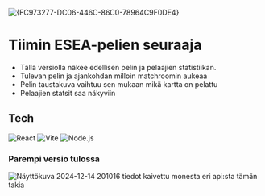 ![{FC973277-DC06-446C-86C0-78964C9F0DE4}](https://github.com/user-attachments/assets/ad8de685-ddf4-41c5-911b-a52fcd98601a)

# Tiimin ESEA-pelien seuraaja
- Tällä versiolla näkee edellisen pelin ja pelaajien statistiikan.
- Tulevan pelin ja ajankohdan milloin matchroomin aukeaa
- Pelin taustakuva vaihtuu sen mukaan mikä kartta on pelattu
- Pelaajien statsit saa näkyviin

## Tech
![React](https://img.shields.io/badge/React-61DAFB?style=for-the-badge&logo=react&logoColor=white)
![Vite](https://img.shields.io/badge/Vite-646CFF?style=for-the-badge&logo=vite&logoColor=white)
![Node.js](https://img.shields.io/badge/Node.js-339933?style=for-the-badge&logo=node.js&logoColor=white)
### Parempi versio tulossa
![Näyttökuva 2024-12-14 201016](https://github.com/user-attachments/assets/718027c9-4675-4692-aae3-085099556146)
tiedot kaivettu monesta eri api:sta tämän takia
